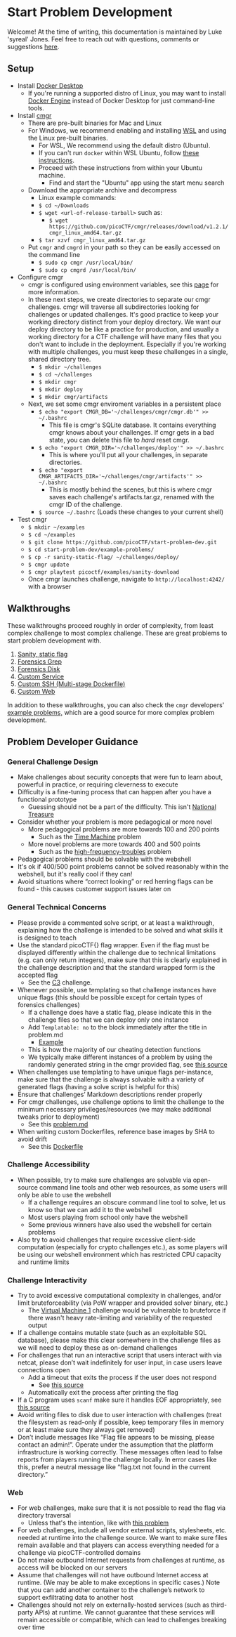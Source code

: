 # Start Problem Development

Welcome! At the time of writing, this documentation is maintained by Luke
'syreal' Jones. Feel free to reach out with questions, comments or suggestions
[here](mailto:other@picoctf.org).

## Setup

- Install [Docker Desktop](https://docs.docker.com/engine/install/)
  - If you're running a supported distro of Linux, you may want to install
    [Docker Engine](https://docs.docker.com/engine/install/#supported-platforms)
    instead of Docker Desktop for just command-line tools.
- Install [cmgr](https://github.com/picoCTF/cmgr/releases/latest)
  - There are pre-built binaries for Mac and Linux
  - For Windows, we recommend enabling and installing
    [WSL](https://learn.microsoft.com/en-us/windows/wsl/setup/environment) and
    using the Linux pre-built binaries.
    - For WSL, We recommend using the default distro (Ubuntu).
    - If you can't run `docker` within WSL Ubuntu, follow [these
      instructions](https://docs.docker.com/desktop/settings/windows/#wsl-integration).
    - Proceed with these instructions from within your Ubuntu machine.
      - Find and start the "Ubuntu" app using the start menu search
  - Download the appropriate archive and decompress
    - Linux example commands:
    - `$ cd ~/Downloads`
    - `$ wget <url-of-release-tarball>` such as:
      - `$ wget https://github.com/picoCTF/cmgr/releases/download/v1.2.1/cmgr_linux_amd64.tar.gz`
    - `$ tar xzvf cmgr_linux_amd64.tar.gz`
  - Put `cmgr` and `cmgrd` in your path so they can be easily accessed on the
    command line
    - `$ sudo cp cmgr /usr/local/bin/`
    - `$ sudo cp cmgrd /usr/local/bin/`
- Configure cmgr
  - cmgr is configured using environment variables, see this
    [page](https://github.com/picoCTF/cmgr?tab=readme-ov-file#configuration) for
    more information.
  - In these next steps, we create directories to separate our cmgr challenges.
    cmgr will traverse all subdirectories looking for challenges or updated
    challenges. It's good practice to keep your working directory distinct from
    your deploy directory. We want our deploy directory to be like a practice
    for production, and usually a working directory for a CTF challenge will
    have many files that you don't want to include in the deployment. Especially
    if you're working with multiple challenges, you must keep these challenges
    in a single, shared directory tree.
    - `$ mkdir ~/challenges`
    - `$ cd ~/challenges`
    - `$ mkdir cmgr`
    - `$ mkdir deploy`
    - `$ mkdir cmgr/artifacts`
  - Next, we set some cmgr enviroment variables in a persistent place
    - `$ echo "export CMGR_DB='~/challenges/cmgr/cmgr.db'" >> ~/.bashrc`
      - This file is cmgr's SQLite database. It contains everything cmgr knows
        about your challenges. If cmgr gets in a bad state, you can delete this
        file to *hard* reset cmgr.
    - `$ echo "export CMGR_DIR='~/challenges/deploy'" >> ~/.bashrc`
      - This is where you'll put all your challenges, in separate directories.
    - `$ echo "export CMGR_ARTIFACTS_DIR='~/challenges/cmgr/artifacts'" >>
      ~/.bashrc`
      - This is mostly behind the scenes, but this is where cmgr saves each
        challenge's artifacts.tar.gz, renamed with the cmgr ID of the challenge.
    - `$ source ~/.bashrc` (Loads these changes to your current shell)
- Test cmgr
  - `$ mkdir ~/examples`
  - `$ cd ~/examples`
  - `$ git clone https://github.com/picoCTF/start-problem-dev.git`
  - `$ cd start-problem-dev/example-problems/`
  - `$ cp -r sanity-static-flag/ ~/challenges/deploy/`
  - `$ cmgr update`
  - `$ cmgr playtest picoctf/examples/sanity-download`
  - Once cmgr launches challenge, navigate to `http://localhost:4242/` with a
    browser

## Walkthroughs

These walkthroughs proceed roughly in order of complexity, from least complex
challenge to most complex challenge. These are great problems to start problem
development with.

1. [Sanity, static flag](/example-problems/sanity-static-flag/)
2. [Forensics Grep](/example-problems/forensics-grep/)
3. [Forensics Disk](/example-problems/forensics-disk/)
4. [Custom Service](/example-problems/custom-service/)
5. [Custom SSH (Multi-stage Dockerfile)](/example-problems/custom-ssh/)
6. [Custom Web](/example-problems/custom-web/)

In addition to these walkthroughs, you can also check the `cmgr` developers'
[example
problems,](https://github.com/ArmyCyberInstitute/cmgr/tree/master/examples)
which are a good source for more complex problem development.

## Problem Developer Guidance

### General Challenge Design

- Make challenges about security concepts that were fun to learn about, powerful
  in practice, or requiring cleverness to execute
- Difficulty is a fine-tuning process that can happen after you have a
  functional prototype
  - Guessing should not be a part of the difficulty. This isn't [National
    Treasure](https://www.youtube.com/watch?v=Wc3Q7tBS8Gc)
- Consider whether your problem is more pedagogical or more novel
  - More pedagogical problems are more towards 100 and 200 points
    - Such as the [Time
      Machine](https://play.picoctf.org/practice/challenge/425) problem
  - More novel problems are more towards 400 and 500 points
    - Such as the
      [high-frequency-troubles](https://play.picoctf.org/practice/challenge/441)
      problem
- Pedagogical problems should be solvable with the webshell
- It's ok if 400/500 point problems cannot be solved reasonably within the
  webshell, but it's really cool if they can!
- Avoid situations where “correct looking” or red herring flags can be found -
  this causes customer support issues later on

### General Technical Concerns

- Please provide a commented solve script, or at least a walkthrough, explaining
  how the challenge is intended to be solved and what skills it is designed to
  teach
- Use the standard picoCTF{} flag wrapper. Even if the flag must be displayed
  differently within the challenge due to technical limitations (e.g. can only
  return integers), make sure that this is clearly explained in the challenge
  description and that the standard wrapped form is the accepted flag
  - See the [C3](https://play.picoctf.org/practice/challenge/407) challenge.
- Whenever possible, use templating so that challenge instances have unique
  flags (this should be possible except for certain types of forensics
  challenges)
  - If a challenge does have a static flag, please indicate this in the
    challenge files so that we can deploy only one instance
  - Add `Templatable: no` to the block immediately after the title in problem.md
    - [Example](https://github.com/picoCTF/start-problem-dev/blob/master/example-problems/sanity-static-flag/problem.md?plain=1#L7)
  - This is how the majority of our cheating detection functions
  - We typically make different instances of a problem by using the randomly
    generated string in the cmgr provided flag, see [this
    source](https://github.com/picoCTF/challenges/blob/main/cmgr/picoctf-2024/Reverse%20Engineering/classic-crackme-0x100/config-box.py#L14)
- When challenges use templating to have unique flags per-instance, make sure
  that the challenge is always solvable with a variety of generated flags
  (having a solve script is helpful for this)
- Ensure that challenges’ Markdown descriptions render properly
- For cmgr challenges, use challenge options to limit the challenge to the
  minimum necessary privileges/resources (we may make additional tweaks prior to
  deployment)
  - See this
    [problem.md](https://github.com/picoCTF/start-problem-dev/blob/master/example-problems/sanity-static-flag/problem.md?plain=1#L24)
- When writing custom Dockerfiles, reference base images by SHA to avoid drift
  - See this
    [Dockerfile](https://github.com/picoCTF/start-problem-dev/blob/master/example-problems/custom-service/Dockerfile#L1)

### Challenge Accessibility

- When possible, try to make sure challenges are solvable via open-source
  command line tools and other web resources, as some users will only be able to
  use the webshell
  - If a challenge requires an obscure command line tool to solve, let us know
    so that we can add it to the webshell
  - Most users playing from school only have the webshell
  - Some previous winners have also used the webshell for certain problems
- Also try to avoid challenges that require excessive client-side computation
  (especially for crypto challenges etc.), as some players will be using our
  webshell environment which has restricted CPU capacity and runtime limits

### Challenge Interactivity

- Try to avoid excessive computational complexity in challenges, and/or limit
  bruteforceability (via PoW wrapper and provided solver binary, etc.)
  - The [Virtual Machine 1](https://play.picoctf.org/practice/challenge/386)
    challenge would be vulnerable to bruteforce if there wasn't heavy
    rate-limiting and variability of the requested output
- If a challenge contains mutable state (such as an exploitable SQL database),
  please make this clear somewhere in the challenge files as we will need to
  deploy these as on-demand challenges
- For challenges that run an interactive script that users interact with via
  netcat, please don’t wait indefinitely for user input, in case users leave
  connections open
  - Add a timeout that exits the process if the user does not respond
    - See [this source](https://github.com/picoCTF/challenges/blob/main/cmgr/2022-beginner-picomini/hashingjopapp/hashingjobapp.py#L47)
  - Automatically exit the process after printing the flag
- If a C program uses `scanf` make sure it handles EOF appropriately, see [this
  source](https://github.com/picoCTF/challenges/blob/main/cmgr/picoctf-2024/Binary%20Exploitation/heap-1/chall.c#L88)
- Avoid writing files to disk due to user interaction with challenges (treat the
  filesystem as read-only if possible, keep temporary files in memory or at
  least make sure they always get removed)
- Don’t include messages like “Flag file appears to be missing, please contact
  an admin!”. Operate under the assumption that the platform infrastructure is
  working correctly. These messages often lead to false reports from players
  running the challenge locally. In error cases like this, prefer a neutral
  message like “flag.txt not found in the current directory.”

### Web

- For web challenges, make sure that it is not possible to read the flag via
  directory traversal
  - Unless that's the intention, like with [this
    problem](https://play.picoctf.org/practice/challenge/270)
- For web challenges, include all vendor external scripts, stylesheets, etc.
  needed at runtime into the challenge source. We want to make sure files remain
  available and that players can access everything needed for a challenge via
  picoCTF-controlled domains
- Do not make outbound Internet requests from challenges at runtime, as access
  will be blocked on our servers
- Assume that challenges will not have outbound Internet access at runtime. (We
  may be able to make exceptions in specific cases.) Note that you can add
  another container to the challenge’s network to support exfiltrating data to
  another host
- Challenges should not rely on externally-hosted services (such as third-party
  APIs) at runtime. We cannot guarantee that these services will remain
  accessible or compatible, which can lead to challenges breaking over time

